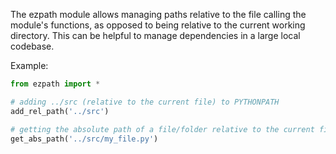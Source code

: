 The ezpath module allows managing paths relative to the file calling the module's functions, as opposed to being relative to the current working directory. This can be helpful to manage dependencies in a large local codebase.

Example:

```python
from ezpath import *

# adding ../src (relative to the current file) to PYTHONPATH
add_rel_path('../src')

# getting the absolute path of a file/folder relative to the current file
get_abs_path('../src/my_file.py')
```
